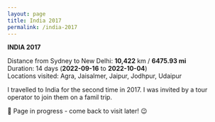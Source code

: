 ```yaml
---
layout: page
title: India 2017
permalink: /india-2017
---
```


<b>INDIA 2017</b>

Distance from Sydney to New Delhi: <b>10,422</b> km / <b>6475.93 mi</b><br />
Duration: 14 days (<b>2022-09-16</b> to <b>2022-10-04</b>)<br />
Locations visited: Agra, Jaisalmer, Jaipur, Jodhpur, Udaipur 

I travelled to India for the second time in 2017. I was invited by a tour operator to join them on a famil trip. 

🚧 Page in progress - come back to visit later! 😉

<style>
  .wrapper {
    max-width: 58em;
  }
</style>